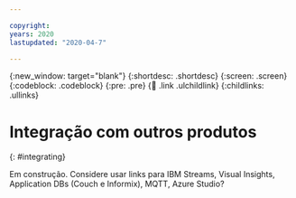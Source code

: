 ```yaml
---

copyright:
years: 2020
lastupdated: "2020-04-7"

---
```


{:new_window: target="blank"}
{:shortdesc: .shortdesc}
{:screen: .screen}
{:codeblock: .codeblock}
{:pre: .pre}
{:child: .link .ulchildlink}
{:childlinks: .ullinks}

# Integração com outros produtos
{: #integrating}

Em construção. Considere usar links para IBM Streams, Visual Insights, Application DBs (Couch e Informix), MQTT, Azure Studio?
